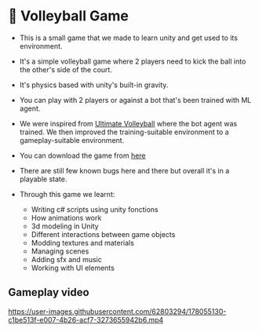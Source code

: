 # 🏐 Volleyball Game
- This is a small game that we made to learn unity and get used to its environment.
- It's a simple volleyball game where 2 players need to kick the ball into the other's side of the court.
- It's physics based with unity's built-in gravity.
- You can play with 2 players or against a bot that's been trained with ML agent.
- We were inspired from [Ultimate Volleyball](https://towardsdatascience.com/ultimate-volleyball-a-3d-volleyball-environment-built-using-unity-ml-agents-c9d3213f3064) 
where the bot agent was trained. We then improved the training-suitable environment to a gameplay-suitable environment.


- You can download the game from [here](https://drive.google.com/file/d/1wrDrDmm8IdodWwItE10YPh52bZPhqe32/view?usp=sharing)
- There are still few known bugs here and there but overall it's in a playable state.
- Through this game we learnt:
   - Writing c# scripts using unity fonctions
   - How animations work
   - 3d modeling in Unity
   - Different interactions between game objects
   - Modding textures and materials
   - Managing scenes
   - Adding sfx and music
   - Working with UI elements

## Gameplay video

https://user-images.githubusercontent.com/62803294/178055130-c1be513f-e007-4b26-acf7-3273655942b6.mp4

